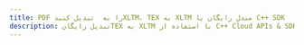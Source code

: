 ---title: PDF را به  تبدیل کنیدXLTM، TEX به XLTM مبدل رایگان یا C++ SDKdescription: تبدیل رایگانTEX به XLTM با استفاده از C++ Cloud APIs & SDK همچنین اسناد PDF را در Cloud ایجاد، ویرایش و رندر کنید.---